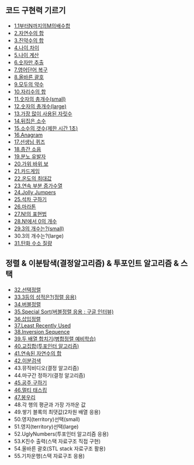 ﻿## 코드 구현력 기르기

- [1.1부터N까지의M의배수합](1.implement/1.cpp)
- [2.자연수의 합](1.implement/2.cpp)
- [3.진약수의 합](1.implement/3.cpp)
- [4.나이 차이](1.implement/4.cpp)
- [5.나이 계산](1.implement/5.cpp)
- [6.숫자만 추출](1.implement/6.cpp)
- [7.영어단어 복구](1.implement/7.cpp)
- [8.올바른 괄호](1.implement/8.cpp)
- [9.모두의 약수](1.implement/9.cpp)
- [10.자리수의 합](1.implement/10.cpp)
- [11.숫자의 총개수(small)](1.implement/11.cpp)
- [12.숫자의 총개수(large)](1.implement/12.cpp)
- [13.가장 많이 사용된 자릿수](1.implement/13.cpp)
- [14.뒤집은 소수](1.implement/14.cpp)
- [15.소수의 갯수(제한 시간 1초)](1.implement/15.cpp)
- [16.Anagram](1.implement/16.cpp)
- [17.선생님 퀴즈](1.implement/17.cpp)
- [18.층간 소음](1.implement/18.cpp)
- [19.분노 유발자](1.implement/19.cpp)
- [20.가위 바위 보](1.implement/20.cpp)
- [21.카드게임](1.implement/21.cpp)
- [22.온도의 최대값](1.implement/22.cpp)
- [23.연속 부분 증가수열](1.implement/23.cpp)
- [24.Jolly Jumpers](1.implement/24.cpp)
- [25.석차 구하기](1.implement/25.cpp)
- [26.마라톤](1.implement/26.cpp)
- [27.N!의 표현법](1.implement/27.cpp)
- [28.N!에서 0의 개수](1.implement/28.cpp)
- [29.3의 개수는?(small)](1.implement/29.cpp)
- 30.3의 개수는?(large)
- [31.탄화 수소 질량](1.implement/31.cpp)

## 정렬 & 이분탐색(결정알고리즘) & 투포인트 알고리즘 & 스택

- [32.선택정렬](2.sort_search/32.cpp)
- [33.3등의 성적은?(정렬 응용)](2.sort_search/33.cpp)
- [34.버블정렬](2.sort_search/34.cpp)
- [35.Special Sort(버블정렬 응용 : 구글 인터뷰)](2.sort_search/35.cpp)
- [36.삽입정렬](2.sort_search/36.cpp)
- [37.Least Recently Used](2.sort_search/37.cpp)
- [38.Inversion Sequence](2.sort_search/38.cpp)
- [39.두 배열 합치기(병합정렬 예비학습)](2.sort_search/39.cpp)
- [40.교집합(투포인터 알고리즘)](2.sort_search/40.cpp)
- [41.연속된 자연수의 합](2.sort_search/41.cpp)
- [42.이분검색](2.sort_search/42.cpp)
- 43.뮤직비디오(결정 알고리즘)
- 44.마구간 정하기(결정 알고리즘)
- [45.공주 구하기](2.sort_search/45.cpp)
- [46.멀티 태스킹](2.sort_search/46.cpp)
- [47.봉우리](2.sort_search/47.cpp)
- 48.각 행의 평균과 가장 가까운 값
- 49.쌓기 블록의 최댓값(2차원 배열 응용)
- 50.영지(territory)선택(small)
- 51.영지(territory)선택(large)
- 52.UglyNumbers(투포인터 알고리즘 응용)
- 53.K진수 출력(스택 자료구조 직접 구현)
- 54.올바른 괄호(STL stack 자료구조 활용)
- 55.기차운행(스택 자료구조 응용)